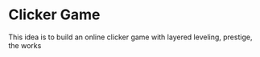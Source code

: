 # Clicker Game

This idea is to build an online clicker game with layered leveling, prestige, the works

